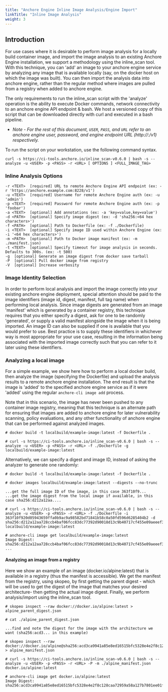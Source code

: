 ```yaml
---
title: "Anchore Engine Inline Image Analysis/Engine Import"
linkTitle: "Inline Image Analysis"
weight: 3
---
```


## Introduction
For use cases where it is desirable to perform image analysis for a locally build container image, and import the image analysis to an existing Anchore Engine installation, we support a methodology using the inline_scan tool.  With this technique, you can 'add' an image to your anchore engine service by analyzing any image that is available locally (say, on the docker host on which the image was built). You can then import the analysis data into anchore engine, rather than the regular method where images are pulled from a registry when added to anchore engine.

The only requirements to run the inline_scan script with the 'analyze' operation is the ability to execute Docker commands, network connectivity to an anchore engine API endpoint & bash. We host a versioned copy of this script that can be downloaded directly with curl and executed in a bash pipeline.

* *Note - For the rest of this document, `USER`, `PASS`, and `URL` refer to an anchore engine user, password, and engine endpoint URL (http://<anchore-engine-host>:<port>/v1) respectively.*

To run the script on your workstation, use the following command syntax.

`curl -s https://ci-tools.anchore.io/inline_scan-v0.6.0 | bash -s -- analyze -u <USER> -p <PASS> -r <URL> [ OPTIONS ] <FULL_IMAGE_TAG>`

### Inline Analysis Options
```
-r <TEXT>  [required] URL to remote Anchore Engine API endpoint (ex: -r 'https://anchore.example.com:8228/v1')
-u <TEXT>  [required] Username for remote Anchore Engine auth (ex: -u 'admin')
-p <TEXT>  [required] Password for remote Anchore Engine auth (ex: -p 'foobar')
-a <TEXT>  [optional] Add annotations (ex: -a 'key=value,key=value')
-d <PATH>  [optional] Specify image digest (ex: -d 'sha256:<64 hex characters>')
-f <PATH>  [optional] Path to Dockerfile (ex: -f ./Dockerfile)
-i <TEXT>  [optional] Specify image ID used within Anchore Engine (ex: -i '<64 hex characters>')
-m <PATH>  [optional] Path to Docker image manifest (ex: -m ./manifest.json)
-t <TEXT>  [optional] Specify timeout for image analysis in seconds. Defaults to 300s. (ex: -t 500)
-g  [optional] Generate an image digest from docker save tarball
-P  [optional] Pull docker image from registry
-V  [optional] Increase verbosity
```

### Image Identity Selection
In order to perform local analysis and import the image correctly into your existing anchore engine deployment, special attention should be paid to the image identifiers (image id, digest, manifest, full tag name) when performing local analysis.  Since image digests are generated from an image 'manifest' which is generated by a container registry, this technique requires that you either specify a digest, ask for one to be randomly 'generated', or supply a valid manifest alongside the image when it is being imported.  An image ID can also be supplied if one is available that you would prefer to use.  Best practice is to supply these identifiers in whichever way is most appropriate for your use case, resulting in the information being associated with the imported image correctly such that you can refer to it later using these identifiers.  

### Analyzing a local image
For a simple example, we show here how to perform a local docker build, then analyze the image (specifying the Dockerfile) and upload the analysis results to a remote anchore engine installation. The end result is that the image is 'added' to the specified anchore engine service as if it were 'added' using the regular `anchore-cli image add` process. 

Note that in this scenario, the image has never been pushed to any container image registry, meaning that this technique is an alternate path for ensuring that images are added to anchore engine for later vulnerability scanning, policy evaluations, and any other functionality of anchore engine that can be performed against analyzed images.

```
# docker build -t localbuild/example-image:latest -f Dockerfile .

# curl -s https://ci-tools.anchore.io/inline_scan-v0.6.0 | bash -s -- analyze -u <USER> -p <PASS> -r <URL> -f ./Dockerfile -g localbuild/example-image:latest
```

Alternatively, we can specify a digest and image ID, instead of asking the analyzer to generate one randomly:
```
# docker build -t localbuild/example-image:latest -f Dockerfile .

# docker images localbuild/example-image:latest --digests --no-trunc

...get the full image ID of the image, in this case 363f10f9...
...get the image digest from the local image if available, in this case sha256:d212a12aa....

# curl -s https://ci-tools.anchore.io/inline_scan-v0.6.0 | bash -s -- analyze -u <USER> -p <PASS> -r <URL> -f ./Dockerfile -i 363f10f920d05943659ffa0b9ac9a98582bd71841b58c0a50fd596d6285404b2 -d sha256:d212a12aa728ccb4baf06fcc83dc77392d90018d13c9b40717cf455e09aeeef3 localbuild/example-image:latest

# anchore-cli image get localbuild/example-image:latest
Image Digest: sha256:d212a12aa728ccb4baf06fcc83dc77392d90018d13c9b40717cf455e09aeeef3
...
```

#### Analyzing an image from a registry
Here we show an example of an image (docker.io/alpine:latest) that is available in a registry (thus the manifest is accessible). We get the manifest from the registry, using skopeo, by first getting the parent digest - which will be used to get the digest of the image that matches your desired architecture- then getting the actual image digest.  Finally, we perform analysis/import using the inline_scan tool.

```
# skopeo inspect --raw docker://docker.io/alpine:latest > alpine_parent_digest.json

# cat ./alpine_parent_digest.json

...find and note the digest for the image with the architecture we want (sha256:acd3... in this example)

# skopeo inspect --raw docker://docker.io/alpine@sha256:acd3ca9941a85e8ed16515bfc5328e4e2f8c128caa72959a58a127b7801ee01f > alpine_manifest.json

# curl -s https://ci-tools.anchore.io/inline_scan-v0.6.0 | bash -s -- analyze -u <USER> -p <PASS> -r <URL> -P -m ./alpine_manifest.json docker.io/alpine:latest

# anchore-cli image get docker.io/alpine:latest
Image Digest: sha256:acd3ca9941a85e8ed16515bfc5328e4e2f8c128caa72959a58a127b7801ee01f
```